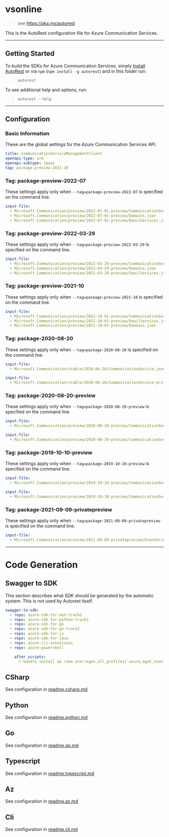 # vsonline

> see https://aka.ms/autorest

This is the AutoRest configuration file for Azure Communication Services.

---

## Getting Started

To build the SDKs for Azure Communication Services, simply [Install AutoRest](https://aka.ms/autorest/install) or via `npm` (`npm install -g autorest`) and in this folder run:

> `autorest`

To see additional help and options, run:

> `autorest --help`

---

## Configuration

### Basic Information

These are the global settings for the Azure Communication Services API.

``` yaml
title: CommunicationServiceManagementClient
openapi-type: arm
openapi-subtype: rpaas
tag: package-preview-2021-10
```

### Tag: package-preview-2022-07

These settings apply only when `--tag=package-preview-2022-07` is specified on the command line.

```yaml $(tag) == 'package-preview-2022-07'
input-file:
  - Microsoft.Communication/preview/2022-07-01-preview/CommunicationServices.json
  - Microsoft.Communication/preview/2022-07-01-preview/Domains.json
  - Microsoft.Communication/preview/2022-07-01-preview/EmailServices.json
```

### Tag: package-preview-2022-03-29

These settings apply only when `--tag=package-preview-2022-03-29` is specified on the command line.

```yaml $(tag) == 'package-preview-2022-03'
input-file:
  - Microsoft.Communication/preview/2022-03-29-preview/CommunicationServices.json
  - Microsoft.Communication/preview/2022-03-29-preview/Domains.json
  - Microsoft.Communication/preview/2022-03-29-preview/EmailServices.json
```

### Tag: package-preview-2021-10

These settings apply only when `--tag=package-preview-2021-10` is specified on the command line.

``` yaml $(tag) == 'package-preview-2021-10'
input-file:
  - Microsoft.Communication/preview/2021-10-01-preview/CommunicationServices.json
  - Microsoft.Communication/preview/2021-10-01-preview/EmailServices.json
  - Microsoft.Communication/preview/2021-10-01-preview/Domains.json
```

### Tag: package-2020-08-20

These settings apply only when `--tag=package-2020-08-20` is specified on the command line.

``` yaml $(tag) == 'package-2020-08-20'
input-file:
  - Microsoft.Communication/stable/2020-08-20/CommunicationService.json
```

``` yaml $(tag) == 'package-2020-08-20' && $(generate-private)
input-file:
  - Microsoft.Communication/stable/2020-08-20/CommunicationService-private.json
```

### Tag: package-2020-08-20-preview

These settings apply only when `--tag=package-2020-08-20-preview` is specified on the command line.

``` yaml $(tag) == 'package-2020-08-20-preview'
input-file:
  - Microsoft.Communication/preview/2020-08-20-preview/CommunicationService.json
```

``` yaml $(tag) == 'package-2020-08-20-preview' && $(generate-private)
input-file:
  - Microsoft.Communication/preview/2020-08-20-preview/CommunicationService-private.json
```

### Tag: package-2019-10-10-preview

These settings apply only when `--tag=package-2019-10-10-preview` is specified on the command line.

``` yaml $(tag) == 'package-2019-10-10-preview'
input-file:
  - Microsoft.Communication/preview/2019-10-10-preview/CommunicationService.json
```

``` yaml $(tag) == 'package-2019-10-10-preview' && $(generate-private)
input-file:
  - Microsoft.Communication/preview/2019-10-10-preview/CommunicationService-private.json
```

### Tag: package-2021-09-09-privatepreview

These settings apply only when `--tag=package-2021-09-09-privatepreview` is specified on the command line.

``` yaml $(tag) == 'package-2021-09-09-privatepreview' && $(generate-private)
input-file:
  - Microsoft.Communication/preview/2021-09-09-privatepreview/EventGridFilters.json
```

---

# Code Generation

## Swagger to SDK

This section describes what SDK should be generated by the automatic system.
This is not used by Autorest itself.

``` yaml $(swagger-to-sdk)
swagger-to-sdk:
  - repo: azure-sdk-for-net-track2
  - repo: azure-sdk-for-python-track2
  - repo: azure-sdk-for-go
  - repo: azure-sdk-for-go-track2
  - repo: azure-sdk-for-js
  - repo: azure-sdk-for-java
  - repo: azure-cli-extensions
  - repo: azure-powershell

    after_scripts:
      - bundle install && rake arm:regen_all_profiles['azure_mgmt_vsonline']
```

## CSharp

See configuration in [readme.csharp.md](./readme.csharp.md)

## Python

See configuration in [readme.python.md](./readme.python.md)

## Go

See configuration in [readme.go.md](./readme.go.md)

## Typescript

See configuration in [readme.typescript.md](./readme.typescript.md)

## Az

See configuration in [readme.az.md](./readme.az.md)

## Cli

See configuration in [readme.cli.md](./readme.cli.md)
